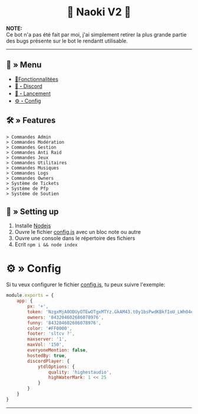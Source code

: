<h1 align="center">
  🔗 Naoki V2 🚀
</h1>

**NOTE:** \
Ce bot n'a pas été fait par moi, j'ai simplement retirer la plus grande partie des bugs présente sur le bot le rendantt utilisable.

---
## <a id="menu"></a>🔱 » Menu

- [🔰Fonctionnalitées](#features)
- [🌌・Discord](https://discord.gg/nANSkCyehT)
- [🎉・Lancement](#setup)
- [⚙・Config](#config)

## <a id="features"></a>🛠 » Features

```
> Commandes Admin
> Commandes Modération
> Commandes Gestion
> Commandes Anti Raid
> Commandes Jeux
> Commandes Utilitaires
> Commandes Musiques
> Commandes Logs
> Commandes Owners
> Système de Tickets
> Système de Pfp
> Système de Soutien
```

## <a id="setup"></a> 📁 » Setting up 

1. Installe [Nodejs](https://nodejs.org/ko/blog/release/v16.19.0/)
2. Ouvre le fichier [config.js](https://github.com/002-sans/Naoki-Bot-Perso/blob/main/config.js) avec un bloc note ou autre
3. Ouvre une console dans le répertoire des fichiers
4. Ecrit `npm i && node index`

# <a id="config"></a>⚙ » Config

Si tu veux configurer le fichier [config.js](https://github.com/002-sans/Naoki-Bot-Perso/blob/main/config.js), tu peux suivre l'exemple:

```js
module.exports = {
    app: {
        px: '+',
        token: 'NzgxMjA0ODUyOTEwOTgxMTYz.GkAM43.t0y1bsPwdKBkfIoU_LWh04eOtNcekjPbCFwRz0',
        owners: '843204602686078976',
        funny: '843204602686078976',
        color: '#FF0000',
        footer: 'sltcv ?',
        maxserver: '1',
        maxVol: '150',
        everyoneMention: false,
        hostedBy: true,
        discordPlayer: {
            ytdlOptions: {
                quality: 'highestaudio',
                highWaterMark: 1 << 25
            }
        }
    }
}
```

--- 
